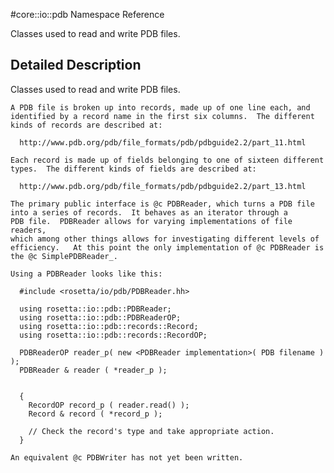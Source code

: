 #core::io::pdb Namespace Reference

Classes used to read and write PDB files.

Detailed Description
--------------------

Classes used to read and write PDB files.

```
A PDB file is broken up into records, made up of one line each, and
identified by a record name in the first six columns.  The different
kinds of records are described at:

  http://www.pdb.org/pdb/file_formats/pdb/pdbguide2.2/part_11.html

Each record is made up of fields belonging to one of sixteen different
types.  The different kinds of fields are described at:

  http://www.pdb.org/pdb/file_formats/pdb/pdbguide2.2/part_13.html

The primary public interface is @c PDBReader, which turns a PDB file
into a series of records.  It behaves as an iterator through a
PDB file.  PDBReader allows for varying implementations of file readers,
which among other things allows for investigating different levels of
efficiency.   At this point the only implementation of @c PDBReader is
the @c SimplePDBReader_.

Using a PDBReader looks like this:
```

      #include <rosetta/io/pdb/PDBReader.hh>

      using rosetta::io::pdb::PDBReader;
      using rosetta::io::pdb::PDBReaderOP;
      using rosetta::io::pdb::records::Record;
      using rosetta::io::pdb::records::RecordOP;

      PDBReaderOP reader_p( new <PDBReader implementation>( PDB filename ) );
      PDBReader & reader ( *reader_p );


      {
        RecordOP record_p ( reader.read() );
        Record & record ( *record_p );

        // Check the record's type and take appropriate action.
      }
      

```
An equivalent @c PDBWriter has not yet been written.  
```
